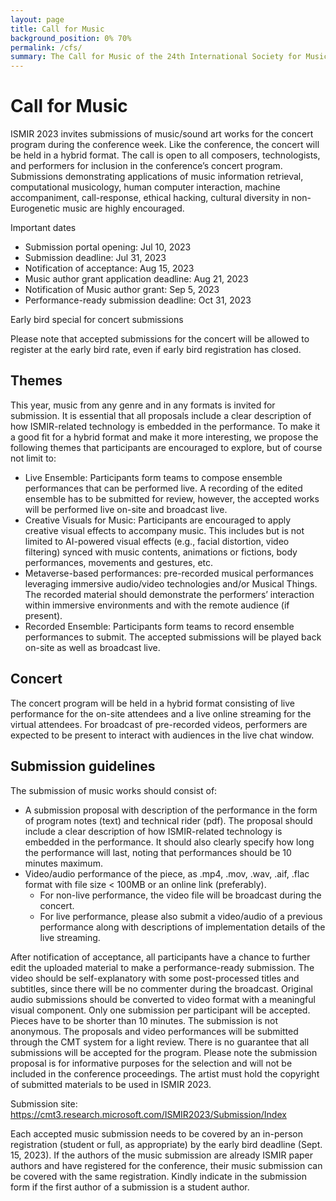 ```yaml
---
layout: page
title: Call for Music
background_position: 0% 70%
permalink: /cfs/
summary: The Call for Music of the 24th International Society for Music Information Retrieval Conference
---
```


# Call for Music


ISMIR 2023 invites submissions of music/sound art works for the concert program during the conference week. Like the conference, the concert will be held in a hybrid format. The call is open to all composers, technologists, and performers for inclusion in the conference’s concert program. Submissions demonstrating applications of music information retrieval, computational musicology, human computer interaction, machine accompaniment, call-response, ethical hacking, cultural diversity in non-Eurogenetic music are highly encouraged.


Important dates
  - Submission portal opening: Jul 10, 2023
  - Submission deadline: Jul 31, 2023 
  - Notification of acceptance: Aug 15, 2023
  - Music author grant application deadline: Aug 21, 2023
  - Notification of Music author grant: Sep 5, 2023
  - Performance-ready submission deadline: Oct 31, 2023


Early bird special for concert submissions

Please note that accepted submissions for the concert will be allowed to register at the early bird rate, even if early bird registration has closed. 

## Themes
This year, music from any genre and in any formats is invited for submission. It is essential that all proposals include a clear description of how ISMIR-related technology is embedded in the performance. To make it a good fit for a hybrid format and make it more interesting, we propose the following themes that participants are encouraged to explore, but of course not limit to:

  - Live Ensemble: Participants form teams to compose ensemble performances that can be performed live. A recording of the edited ensemble has to be submitted for review, however, the accepted works will be performed live on-site and broadcast live.
  - Creative Visuals for Music: Participants are encouraged to apply creative visual effects to accompany music. This includes but is not limited to AI-powered visual effects (e.g., facial distortion, video filtering) synced with music contents, animations or fictions, body performances, movements and gestures, etc.
  - Metaverse-based performances: pre-recorded musical performances leveraging immersive audio/video technologies and/or Musical Things. The recorded material should demonstrate the performers’ interaction within immersive environments and with the remote audience (if present).
  - Recorded Ensemble: Participants form teams to record ensemble performances to submit. The accepted submissions will be played back on-site as well as broadcast live.

## Concert

The concert program will be held in a hybrid format consisting of live performance for the on-site attendees and a live online streaming for the virtual attendees. For broadcast of pre-recorded videos, performers are expected to be present to interact with audiences in the live chat window.

## Submission guidelines

The submission of music works should consist of:

  - A submission proposal with description of the performance in the form of program notes (text) and technical rider (pdf). The proposal should include a clear description of how ISMIR-related technology is embedded in the performance. It should also clearly specify how long the performance will last, noting that performances should be 10 minutes maximum. 
  - Video/audio performance of the piece, as .mp4, .mov, .wav, .aif, .flac format with file size < 100MB or an online link (preferably).
    - For non-live performance, the video file will be broadcast during the concert.
    - For live performance, please also submit a video/audio of a previous performance along with descriptions of implementation details of the live streaming.

After notification of acceptance, all participants have a chance to further edit the uploaded material to make a performance-ready submission. The video should be self-explanatory with some post-processed titles and subtitles, since there will be no commenter during the broadcast. Original audio submissions should be converted to video format with a meaningful visual component.
Only one submission per participant will be accepted. Pieces have to be shorter than 10 minutes. The submission is not anonymous. The proposals and video performances will be submitted through the CMT system for a light review. There is no guarantee that all submissions will be accepted for the program. Please note the submission proposal is for informative purposes for the selection and will not be included in the conference proceedings. The artist must hold the copyright of submitted materials to be used in ISMIR 2023.

Submission site: https://cmt3.research.microsoft.com/ISMIR2023/Submission/Index

Each accepted music submission needs to be covered by an in-person registration (student or full, as appropriate) by the early bird deadline (Sept. 15, 2023). If the authors of the music submission are already ISMIR paper authors and have registered for the conference, their music submission can be covered with the same registration. Kindly indicate in the submission form if the first author of a submission is a student author.

